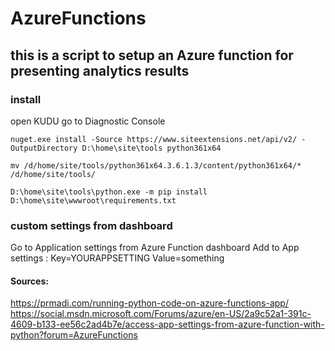 # AzureFunctions

## this is a script to setup an Azure function for presenting analytics results

### install
open KUDU
go to Diagnostic Console

```shell
nuget.exe install -Source https://www.siteextensions.net/api/v2/ -OutputDirectory D:\home\site\tools python361x64  

mv /d/home/site/tools/python361x64.3.6.1.3/content/python361x64/* /d/home/site/tools/

D:\home\site\tools\python.exe -m pip install D:\home\site\wwwroot\requirements.txt
```


### custom settings from dashboard
Go to Application settings from Azure Function dashboard 
Add to App settings : Key=YOURAPPSETTING Value=something

#### Sources:
https://prmadi.com/running-python-code-on-azure-functions-app/
https://social.msdn.microsoft.com/Forums/azure/en-US/2a9c52a1-391c-4609-b133-ee56c2ad4b7e/access-app-settings-from-azure-function-with-python?forum=AzureFunctions
